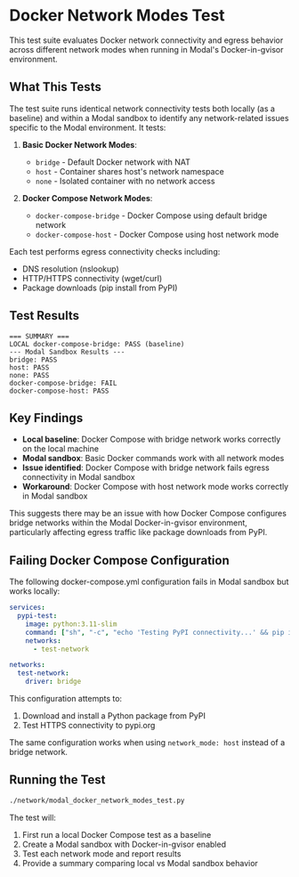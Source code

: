 # Docker Network Modes Test

This test suite evaluates Docker network connectivity and egress behavior across different network modes when running in Modal's Docker-in-gvisor environment.

## What This Tests

The test suite runs identical network connectivity tests both locally (as a baseline) and within a Modal sandbox to identify any network-related issues specific to the Modal environment. It tests:

1. **Basic Docker Network Modes**:
   - `bridge` - Default Docker network with NAT
   - `host` - Container shares host's network namespace
   - `none` - Isolated container with no network access

2. **Docker Compose Network Modes**:
   - `docker-compose-bridge` - Docker Compose using default bridge network
   - `docker-compose-host` - Docker Compose using host network mode

Each test performs egress connectivity checks including:
- DNS resolution (nslookup)
- HTTP/HTTPS connectivity (wget/curl)
- Package downloads (pip install from PyPI)

## Test Results

```
=== SUMMARY ===
LOCAL docker-compose-bridge: PASS (baseline)
--- Modal Sandbox Results ---
bridge: PASS
host: PASS
none: PASS
docker-compose-bridge: FAIL
docker-compose-host: PASS
```

## Key Findings

- **Local baseline**: Docker Compose with bridge network works correctly on the local machine
- **Modal sandbox**: Basic Docker commands work with all network modes
- **Issue identified**: Docker Compose with bridge network fails egress connectivity in Modal sandbox
- **Workaround**: Docker Compose with host network mode works correctly in Modal sandbox

This suggests there may be an issue with how Docker Compose configures bridge networks within the Modal Docker-in-gvisor environment, particularly affecting egress traffic like package downloads from PyPI.

## Failing Docker Compose Configuration

The following docker-compose.yml configuration fails in Modal sandbox but works locally:

```yaml
services:
  pypi-test:
    image: python:3.11-slim
    command: ["sh", "-c", "echo 'Testing PyPI connectivity...' && pip install --no-cache-dir requests==2.31.0 && python -c 'import requests; print(\"Successfully installed and imported requests\")' && echo 'Testing general HTTPS egress...' && python -c 'import urllib.request; print(urllib.request.urlopen(\"https://pypi.org\").status)'"]
    networks:
      - test-network

networks:
  test-network:
    driver: bridge
```

This configuration attempts to:
1. Download and install a Python package from PyPI
2. Test HTTPS connectivity to pypi.org

The same configuration works when using `network_mode: host` instead of a bridge network.

## Running the Test

```bash
./network/modal_docker_network_modes_test.py
```

The test will:
1. First run a local Docker Compose test as a baseline
2. Create a Modal sandbox with Docker-in-gvisor enabled
3. Test each network mode and report results
4. Provide a summary comparing local vs Modal sandbox behavior